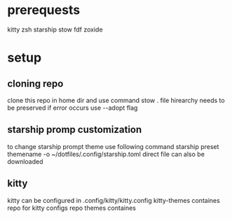 # prerequests 
kitty
zsh 
starship
stow
fdf
zoxide

# setup
## cloning repo
clone this repo in home dir and use command stow . file hirearchy needs to be preserved 
if error occurs use --adopt flag
## starship promp customization 
to change starship prompt theme use following command starship preset themename -o ~/dotfiles/.config/starship.toml
direct file can also be downloaded
## kitty 
kitty can be configured in .config/kitty/kitty.config
kitty-themes containes repo for kitty configs repo
themes containes 

